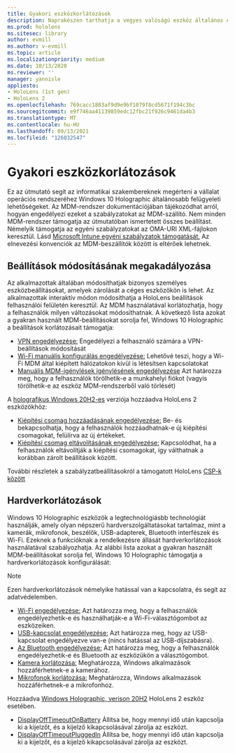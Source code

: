 ```yaml
---
title: Gyakori eszközkorlátozások
description: Naprakészen tarthatja a vegyes valóságú eszköz általános eszközkorlátozásait HoloLens beállításait.
ms.prod: hololens
ms.sitesec: library
author: evmill
ms.author: v-evmill
ms.topic: article
ms.localizationpriority: medium
ms.date: 10/13/2020
ms.reviewer: ''
manager: yannisle
appliesto:
- HoloLens (1st gen)
- HoloLens 2
ms.openlocfilehash: 769cacc1803af9d9e9bf1079f8cd5671f194c3bc
ms.sourcegitcommit: e9f746aa41139859edc12fbc21f926c9461da4b3
ms.translationtype: MT
ms.contentlocale: hu-HU
ms.lasthandoff: 09/13/2021
ms.locfileid: "126032547"
---
```

# <a name="common-device-restrictions"></a>Gyakori eszközkorlátozások 

Ez az útmutató segít az informatikai szakembereknek megérteni a vállalat operációs rendszeréhez Windows 10 Holographic általánosabb felügyeleti lehetőségeket. Az MDM-rendszer dokumentációjában tájékozódhat arról, hogyan engedélyezi ezeket a szabályzatokat az MDM-szállító. Nem minden MDM-rendszer támogatja az útmutatóban ismertetett összes beállítást. Némelyik támogatja az egyéni szabályzatokat az OMA-URI XML-fájlokon keresztül. Lásd [Microsoft Intune egyéni szabályzatok támogatását.](/mem/intune/configuration/custom-settings-windows-10) Az elnevezési konvenciók az MDM-beszállítók között is eltérőek lehetnek.

## <a name="prevent-changing-of-settings"></a>Beállítások módosításának megakadályozása
Az alkalmazottak általában módosíthatjak bizonyos személyes eszközbeállításokat, amelyek zárolását a céges eszközökön is lehet. Az alkalmazottak interaktív módon módosíthatja a HoloLens beállítások felhasználói felületén keresztül. Az MDM használatával korlátozhatja, hogy a felhasználók milyen változásokat módosíthatnak. A következő lista azokat a gyakran használt MDM-beállításokat sorolja fel, Windows 10 Holographic a beállítások korlátozásait támogatja:
-   [VPN engedélyezése:](/windows/client-management/mdm/policy-csp-settings#settings-allowvpn) Engedélyezi a felhasználó számára a VPN-beállítások módosítását
-   [Wi-Fi manuális konfigurálás engedélyezése:](/windows/client-management/mdm/policy-csp-wifi#wifi-allowmanualwificonfiguration) Lehetővé teszi, hogy a Wi-Fi MDM által kiépített hálózatokon kívül is létesítsen kapcsolatokat
-   [Manuális MDM-igénylések igénylésének engedélyezése](/windows/client-management/mdm/policy-csp-experience#experience-allowmanualmdmunenrollment) Azt határozza meg, hogy a felhasználók törölhetik-e a munkahelyi fiókot (vagyis törölhetik-e az eszköz MDM-rendszerből való törlését)

A [holografikus Windows 20H2-es](hololens-release-notes.md#windows-holographic-version-20h2) verziója hozzáadva HoloLens 2 eszközökhöz:
- [Kiépítési csomag hozzáadásának engedélyezése:](/windows/client-management/mdm/policy-csp-security#security-allowaddprovisioningpackage) Be- és bekapcsolhatja, hogy a felhasználók hozzáadhatnak-e új kiépítési csomagokat, felülírva az új értékeket.
- [Kiépítési csomag eltávolításának engedélyezése:](/windows/client-management/mdm/policy-csp-security#security-allowremoveprovisioningpackage) Kapcsolódhat, ha a felhasználók eltávolítják a kiépítési csomagokat, így válthatnak a korábban zárolt beállítások között.

További részletek a szabályzatbeállításokról a támogatott HoloLens [CSP-k között](/windows/client-management/mdm/policy-csps-supported-by-hololens2)

## <a name="hardware-restrictions"></a>Hardverkorlátozások
Windows 10 Holographic eszközök a legtechnológiásbb technológiát használják, amely olyan népszerű hardverszolgáltatásokat tartalmaz, mint a kamerák, mikrofonok, beszélők, USB-adapterek, Bluetooth interfészek és Wi-Fi. Ezeknek a funkcióknak a rendelkezésre állását hardverkorlátozások használatával szabályozhatja.
Az alábbi lista azokat a gyakran használt MDM-beállításokat sorolja fel, Windows 10 Holographic támogatja a hardverkorlátozások konfigurálását:

> [!NOTE]
> Ezen hardverkorlátozások némelyike hatással van a kapcsolatra, és segít az adatvédelemben.

-   [Wi-Fi engedélyezése:](/windows/client-management/mdm/policy-csp-wifi#wifi-allowwifi) Azt határozza meg, hogy a felhasználók engedélyezhetik-e és használhatják-e a Wi-Fi-választógombot az eszközeiken.
-   [USB-kapcsolat engedélyezése:](/windows/client-management/mdm/policy-csp-connectivity#connectivity-allowusbconnection) Azt határozza meg, hogy az USB-kapcsolat engedélyezve van-e (nincs hatással az USB-díjszabásra).
-   [Az Bluetooth engedélyezése:](/windows/client-management/mdm/policy-csp-connectivity#connectivity-allowbluetooth) Azt határozza meg, hogy a felhasználók engedélyezhetik-e és Bluetooth az eszközükön a választógombot.
-   [Kamera korlátozása:](/windows/client-management/mdm/policy-csp-privacy#privacy-letappsaccesscamera) Meghatározza, Windows alkalmazások hozzáférhetnek-e a kamerához.
-   [Mikrofonok korlátozása:](/windows/client-management/mdm/policy-csp-privacy#privacy-letappsaccessmicrophone) Meghatározza, Windows alkalmazások hozzáférhetnek-e a mikrofonhoz.

Hozzáadva [Windows Holographic, verison 20H2](hololens-release-notes.md#windows-holographic-version-20h2) HoloLens 2 eszköz esetében. 
- [DisplayOffTimeoutOnBattery](/windows/client-management/mdm/policy-csp-power#power-displayofftimeoutonbattery) Állítsa be, hogy mennyi idő után kapcsolja ki a kijelzőt, és a kijelző kikapcsolásával zárolja az eszközt. 
- [DisplayOffTimeoutPluggedIn](/windows/client-management/mdm/policy-csp-power#power-displayofftimeoutpluggedin) Állítsa be, hogy mennyi idő után kapcsolja ki a kijelzőt, és a kijelző kikapcsolásával zárolja az eszközt. 

